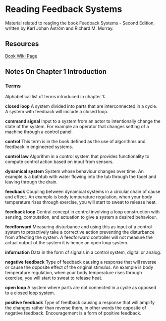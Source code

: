 # Reading Feedback Systems

Material related to reading the book Feedback Systems - Second Edition, written by Karl Johan Åström and Richard M. Murray.

## Resources

[Book Wiki Page](https://fbswiki.org/wiki/index.php/Main_Page)

## Notes On Chapter 1 Introduction

### Terms

Alphabetical list of terms introduced in chapter 1:

__closed loop__ A system divided into parts that are interconnected in a cycle. A system with feedback will include a closed loop.

__command signal__ Input to a system from an actor to intentionally change the state of the system. For example an operator that changes setting of a machine through a control panel.

__control__ This term is in the book defined as the use of algorithms and feedback in engineered systems.

__control law__ Algorithm in a control system that provides functionality to compute control action based on input from sensors.

__dynamical system__ System whose behaviour changes over time. An example is a bathtub with water flowing into the tub through the facet and leaving through the drain.

__feedback__ Coupling between dynamical systems in a circular chain of cause and effect. An example is body temperature regulation, when your body temperature rises through exercise, you will start to sweat to release heat.

__feedback loop__ Central concept in control involving a loop construction with sensing, computation, and actuation to give a system a desired behaviour.

__feedforward__ Measuring disturbance and using this as input of a control system to proactively take a corrective action preventing the disturbance from affecting the system. A feedforward controller will not measure the actual output of the system it is hence an open loop system.

__information__ Data in the form of signals in a control system, digital or analog.

__negative feedback__ Type of feedback causing a response that will reverse or cause the opposite effect of the original stimulus. An example is body temperature regulation, when your body temperature rises through exercise, you will start to sweat to release heat.

__open loop__ A system where parts are not connected in a cycle as opposed to a closed loop system.

__positive feedback__ Type of feedback causing a response that will amplify the changes rather than reverse them, in other words the opposite of negative feedback. Encouragement is a form of positive feedback.
